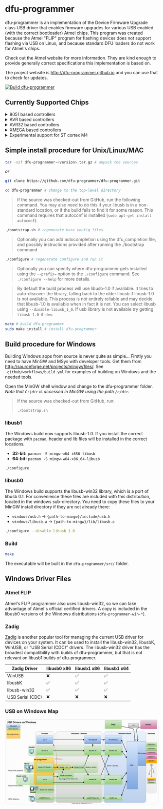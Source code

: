 # dfu-programmer

dfu-programmer is an implementation of the Device Firmware Upgrade class USB driver that enables firmware upgrades for various USB enabled (with the correct bootloader) Atmel chips.
This program was created because the Atmel "FLIP" program for flashing devices does not support flashing via USB on Linux, and because standard DFU loaders do not work for Atmel's chips.

Check out the Atmel website for more information.
They are kind enough to provide generally correct specifications this implementation is based on.

The project website is http://dfu-programmer.github.io and you can use that to check for updates.

[![Build dfu-programmer](https://github.com/dfu-programmer/dfu-programmer/actions/workflows/build.yml/badge.svg)](https://github.com/dfu-programmer/dfu-programmer/actions/workflows/build.yml)

## Currently Supported Chips

<details><summary>8051 based controllers</summary>

- at89c51snd1c
- at89c51snd2c
- at89c5130
- at89c5131
- at89c5132

</details>
<details><summary>AVR based controllers</summary>

- at90usb1287
- at90usb1286
- at90usb1287-4k
- at90usb1286-4k
- at90usb647
- at90usb646
- at90usb162
- at90usb82
- atmega32u6
- atmega32u4
- atmega32u2
- atmega16u4
- atmega16u2
- atmega8u2

</details>
<details><summary>AVR32 based controllers</summary>

- at32uc3a0128
- at32uc3a1128
- at32uc3a0256
- at32uc3a1256
- at32uc3a0512
- at32uc3a1512
- at32uc3a0512es
- at32uc3a1512es
- at32uc3a364
- at32uc3a364s
- at32uc3a3128
- at32uc3a3128s
- at32uc3a3256
- at32uc3a3256s
- at32uc3a4256s
- at32uc3b064
- at32uc3b164
- at32uc3b0128
- at32uc3b1128
- at32uc3b0256
- at32uc3b1256
- at32uc3b0256es
- at32uc3b1256es
- at32uc3b0512
- at32uc3b1512
- at32uc3c064
- at32uc3c0128
- at32uc3c0256
- at32uc3c0512
- at32uc3c164
- at32uc3c1128
- at32uc3c1256
- at32uc3c1512
- at32uc3c264
- at32uc3c2128
- at32uc3c2256
- at32uc3c2512

</details>
<details><summary>XMEGA based controllers</summary>

- atxmega64a1u
- atxmega128a1u
- atxmega64a3u
- atxmega128a3u
- atxmega192a3u
- atxmega256a3u
- atxmega16a4u
- atxmega32a4u
- atxmega64a4u
- atxmega128a4u
- atxmega256a3bu
- atxmega64b1
- atxmega128b1
- atxmega64b3
- atxmega128b3
- atxmega64c3
- atxmega128c3
- atxmega256c3
- atxmega384c3
- atxmega16c4
- atxmega32c4

</details>
<details><summary>Experimental support for ST cortex M4</summary>

- stm32f4_B
- stm32f4_C
- stm32f4_E
- stm32f4_G

</details>

## Simple install procedure for Unix/Linux/MAC

```bash
tar -xzf dfu-programmer-<version>.tar.gz # unpack the sources
```

_or_

```bash
git clone https://github.com/dfu-programmer/dfu-programmer.git
```

```bash
cd dfu-programmer # change to the top-level directory
```

> If the source was checked-out from GitHub, run the following command.
> You may also need to do this if your libusb is in a non-standard location, or if the build fails to find it for some reason.
> This command requires that autoconf is installed (`sudo apt-get install autoconf`).

```bash
./bootstrap.sh # regenerate base config files
```

> Optionally you can add autocompletion using the dfu_completion file, and possibly instructions provided after running the ./bootstrap command

```bash
./configure # regenerate configure and run it
```

> Optionally you can specify where dfu-programmer gets installed using the `--prefix=` option to the `./configure` command.
> See `./configure --help` for more details.

> By default the build process will use libusb-1.0 if available.
> It tries to auto-discover the library, falling back to the older libusb if libusb-1.0 is not available.
> This process is not entirely reliable and may decide that libusb-1.0 is available when in fact it is not.
> You can select libusb using `--disable-libusb_1_0`.
> If usb library is not available try getting `libusb-1.0-0-dev`.

```bash
make # build dfu-programmer
sudo make install # install dfu-programmer
```

## Build procedure for Windows

Building Windows apps from source is never quite as simple...
Firstly you need to have MinGW and MSys with developer tools.
Get them from http://sourceforge.net/projects/mingw/files/.
See `.github/workflows/build.yml` for examples of building on Windows and the needed tools.

Open the MinGW shell window and change to the dfu-programmer folder.
_Note that `C:\dir` is accessed in MinGW using the path `/c/dir`._

> If the source was checked-out from GitHub, run:
>
> ```bash
> ./bootstrap.sh
> ```

### libusb1

The Windows build now supports libusb-1.0.
If you install the correct package with `pacman`, header and lib files will be installed in the correct locations.

- **32-bit:** `pacman -S mingw-w64-i686-libusb`
- **64-bit:** `pacman -S mingw-w64-x86_64-libusb`

```bash
./configure
```

### libusb0

The Windows build supports the libusb-win32 library, which is a port of libusb 0.1.
For convenience these files are included with this distribution, located in the windows sub-directory.
You need to copy these files to your MinGW install directory if they are not already there:

- `windows/usb.h` -> `{path-to-mingw}/include/usb.h`
- `windows/libusb.a` -> `{path-to-mingw}/lib/libusb.a`

```bash
./configure --disable-libusb_1_0
```

### Build

```bash
make
```

The executable will be built in the `dfu-programmer/src/` folder.

## Windows Driver Files

### Atmel FLIP

Atmel's FLIP programmer also uses libusb-win32, so we can take advantage of Atmel's official certified drivers.
A copy is included in the libusb0 versions of the Windows distributions (`dfu-programmer-win-*`).

### Zadig

[Zadig](https://zadig.akeo.ie) is another popular tool for managing the current USB driver for devices on your system.
It can be used to install the libusb-win32, libusbK, WinUSB, or "USB Serial (CDC)" drivers.
The libusb-win32 driver has the broadest compatibility with builds of dfu-programmer, but that is not relevant on libusb1 builds of dfu-programmer.

| Zadig Driver     | libusb0 x86 | libusb1 x86 | libusb1 x64 |
| ---------------- | ----------- | ----------- | ----------- |
| WinUSB           | ❌          | ✅          | ✅          |
| libusbK          | ✅          | ✅          | ✅          |
| libusb-win32     | ✅          | ✅          | ✅          |
| USB Serial (CDC) | ❌          | ❌          | ❌          |

### USB on Windows Map

![USB on Windows Map](docs/USB-on-Windows.drawio.svg "USB Drivers on Windows")
